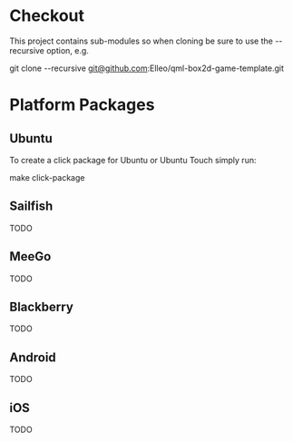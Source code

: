 # Checkout

This project contains sub-modules so when cloning be sure to use the 
--recursive option, e.g.

git clone --recursive git@github.com:Elleo/qml-box2d-game-template.git

# Platform Packages

## Ubuntu

To create a click package for Ubuntu or Ubuntu Touch simply run:

make click-package


## Sailfish

TODO


## MeeGo

TODO


## Blackberry

TODO


## Android

TODO


## iOS

TODO
